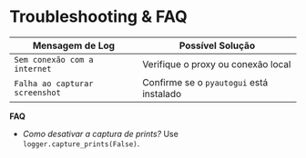 # Troubleshooting & FAQ

| Mensagem de Log | Possível Solução |
|-----------------|------------------|
| `Sem conexão com a internet` | Verifique o proxy ou conexão local |
| `Falha ao capturar screenshot` | Confirme se o `pyautogui` está instalado |

**FAQ**

- *Como desativar a captura de prints?* Use `logger.capture_prints(False)`.
